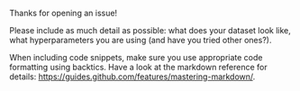 Thanks for opening an issue!

Please include as much detail as possible: what does your dataset look like, what hyperparameters you are using (and have you tried other ones?).

When including code snippets, make sure you use appropriate code formatting using backtics. Have a look at the markdown reference for details: https://guides.github.com/features/mastering-markdown/.
